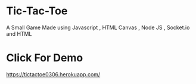 # Tic-Tac-Toe
A Small Game Made using Javascript , HTML Canvas , Node JS , Socket.io and HTML
# Click For Demo
https://tictactoe0306.herokuapp.com/